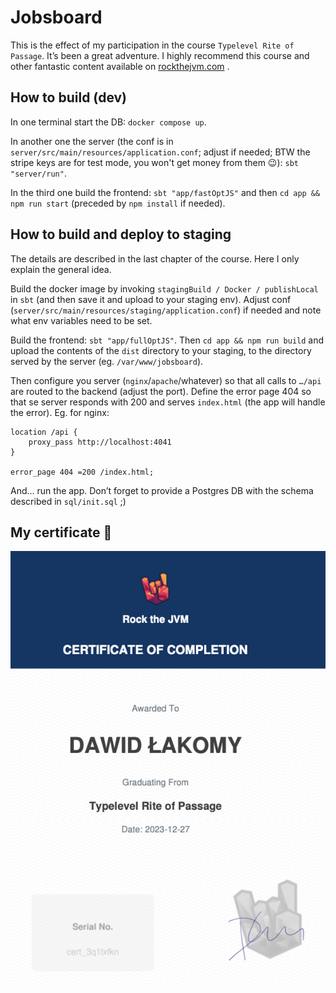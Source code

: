 # Jobsboard

This is the effect of my participation in the course `Typelevel Rite of Passage`. It’s been a great adventure. I highly recommend this course and other fantastic content available on [rockthejvm.com](https://rockthejvm.com/) .

## How to build (dev)
In one terminal start the DB:
`docker compose up`.

In another one the server (the conf is in `server/src/main/resources/application.conf`; adjust if needed; BTW the stripe keys are for test mode, you won't get money from them 😉):
`sbt "server/run"`.

In the third one build the frontend: `sbt "app/fastOptJS"` and then `cd app && npm run start` (preceded by `npm install` if needed).

## How to build and deploy to staging

The details are described in the last chapter of the course. Here I only explain the general idea.

Build the docker image by invoking `stagingBuild / Docker / publishLocal` in `sbt` (and then save it and upload to your staging env). Adjust conf (`server/src/main/resources/staging/application.conf`) if needed and note what env variables need to be set.


Build the frontend: `sbt "app/fullOptJS"`. Then `cd app && npm run build`
and upload the contents of the `dist` directory to your staging, to the directory served by the server (eg. `/var/www/jobsboard`).

Then configure you server (`nginx`/`apache`/whatever) so that all calls to `…/api` are routed to the backend (adjust the port). Define the error page  404 so that se server responds with 200 and serves `index.html` (the app will handle the error). Eg. for nginx:

```
location /api {
    proxy_pass http://localhost:4041
}

error_page 404 =200 /index.html;
```

And… run the app. Don’t forget to provide a Postgres DB with the schema described in `sql/init.sql` ;)

## My certificate 🎉
![My certificate.](certificate_of_completion.png)
